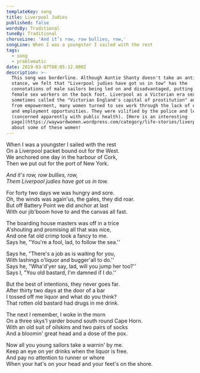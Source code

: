 ```yaml
---
templateKey: song
title: Liverpool Judies
published: false
wordsBy: Traditional
tuneBy: Traditional
chorusLine: 'And it’s row, row bullies, row,'
songLine: When I was a youngster I sailed with the rest
tags:
  - song
  - problematic
date: 2019-03-07T08:05:12.000Z
description: >-
  This song was borderline. Although Auntie Shanty doesn't take an anti sex work
  stance, we felt that "Liverpool judies have got us in tow" has the
  connotations of male sailors being led on and disadvantaged, putting the
  female sex workers on the back foot. Liverpool as a Victorian era seaport is
  sometimes called the "Victorian England's capital of prostitution" and far
  from empowerment, many women turned to sex work through the lack of education
  and employment opportunities. They were vilified by the police and legislators
  (concerned apparently with public health). [Here is an interesting
  page](https://waywardwomen.wordpress.com/category/life-stories/liverpool/)
  about some of these women!
---
```

When I was a youngster I sailed with the rest\
On a Liverpool packet bound out for the West.\
We anchored one day in the harbour of Cork,\
Then we put out for the port of New York.

_And it's row, row bullies, row,_\
_Them Liverpool judies have got us in tow._

For forty two days we was hungry and sore.\
Oh, the winds was again'us, the gales, they did roar.\
But off Battery Point we did anchor at last\
With our jib'boom hove to and the canvas all fast.

The boarding house masters was off in a trice\
A'shouting and promising all that was nice,\
And one fat old crimp took a fancy to me.\
Says he, "You're a fool, lad, to follow the sea.''

Says he, "There's a job as is waiting for you,\
With lashings o'liquor and bugger'all to do.''\
Says he, "Wha'd'yer say, lad, will you jump her too?''\
Says I, "You old bastard, I'm damned if I do.''

But the best of intentions, they never goes far.\
After thirty two days at the door of a bar\
I tossed off me liquor and what do you think?\
That rotten old bastard had drugs in me drink.

The next I remember, I woke in the morn\
On a three skys'l yarder bound south round Cape Horn.\
With an old suit of oilskins and two pairs of socks\
And a bloomin' great head and a dose of the pox.

Now all you young sailors take a warnin' by me.\
Keep an eye on yer drinks when the liquor is free.\
And pay no attention to runner or whore\
When your hat's on your head and your feet's on the shore.
